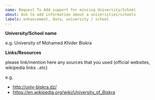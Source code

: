 ```yaml
---
name: Request To Add support for missing University/School
about: Ask to add information about a universities/schools
labels: enhancement, data, university / school
---
```


**University/School name**

e.g. University of Mohamed Khider Biskra

**Links/Resources**

please link/mention here any sources that you used (official websites, wikipedia links ..etc)

e.g.

- http://univ-biskra.dz/
- https://en.wikipedia.org/wiki/University_of_Biskra
